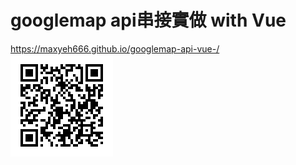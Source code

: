 # googlemap api串接實做 with Vue
https://maxyeh666.github.io/googlemap-api-vue-/  
<img src="https://github.com/maxyeh666/googlemap-api-vue-/blob/master/qrcode.png">
